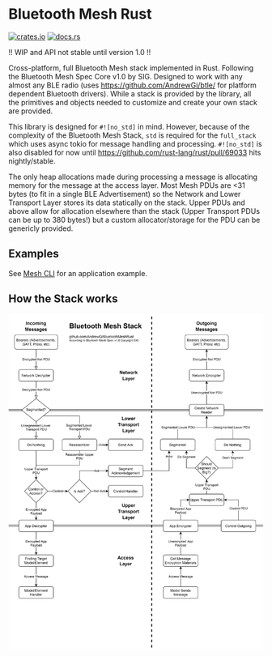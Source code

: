 # Bluetooth Mesh Rust
[![crates.io](https://img.shields.io/crates/v/bluetooth_mesh)](https://crates.io/crates/bluetooth_mesh)
[![docs.rs](https://docs.rs/bluetooth_mesh/badge.svg)](https://docs.rs/bluetooth_mesh)


!! WIP and API not stable until version 1.0 !!

Cross-platform, full Bluetooth Mesh stack implemented in Rust. Following the Bluetooth Mesh Spec Core v1.0 by SIG. Designed to work with any almost any BLE radio (uses https://github.com/AndrewGi/btle/ for platform dependent Bluetooth drivers). While a stack is provided by the library, all the primitives and objects needed to customize and create your own stack are provided.

This library is designed for `#![no_std]` in mind. However, because of the complexity of the Bluetooth Mesh Stack, `std` is required for the `full_stack` which uses async tokio for message handling and processing. `#![no_std]` is also disabled for now until https://github.com/rust-lang/rust/pull/69033 hits nightly/stable.

The only heap allocations made during processing a message is allocating memory for the message at the access layer. Most Mesh PDUs are <31 bytes (to fit in a single BLE Advertisement) so the Network and Lower Transport Layer stores its data statically on the stack. Upper PDUs and above allow for allocation elsewhere than the stack (Upper Transport PDUs can be up to 380 bytes!) but a custom allocator/storage for the PDU can be genericly provided.

## Examples
See [Mesh CLI](/cli/) for an application example.  

## How the Stack works
![The flowchart of the full mesh stack](/docs/mesh_stack.png)
